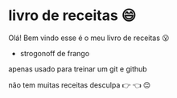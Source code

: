 # livro de receitas :smile:

Olá! Bem vindo esse é o meu livro de receitas :open_mouth:

- strogonoff de frango 

apenas usado para treinar um git e github 

não tem muitas receitas desculpa :point_right: :point_left: :pensive:

